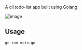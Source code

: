A cli todo-list app built using Golang

![image](https://github.com/user-attachments/assets/e8a156da-a696-45f6-8371-21c945d214c3)


## Usage
    go run main.go

